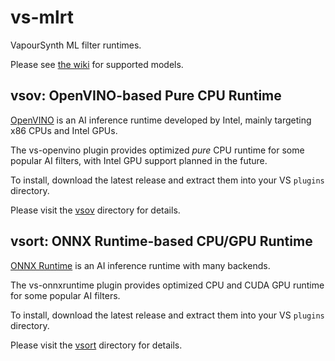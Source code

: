 # vs-mlrt

VapourSynth ML filter runtimes.

Please see [the wiki](https://github.com/AmusementClub/vs-mlrt/wiki) for supported models.

## vsov: OpenVINO-based Pure CPU Runtime

[OpenVINO](https://docs.openvino.ai/latest/index.html) is an AI inference runtime developed
by Intel, mainly targeting x86 CPUs and Intel GPUs.

The vs-openvino plugin provides optimized *pure* CPU runtime for some popular AI filters,
with Intel GPU support planned in the future.

To install, download the latest release and extract them into your VS `plugins` directory.

Please visit the [vsov](vsov) directory for details.

## vsort: ONNX Runtime-based CPU/GPU Runtime

[ONNX Runtime](https://onnxruntime.ai/) is an AI inference runtime with many backends.

The vs-onnxruntime plugin provides optimized CPU and CUDA GPU runtime for some popular AI filters.

To install, download the latest release and extract them into your VS `plugins` directory.

Please visit the [vsort](vsort) directory for details.
